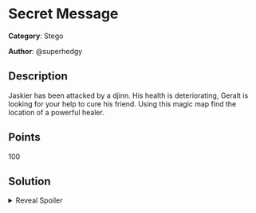# Secret Message
**Category**: Stego

**Author**: @superhedgy

## Description

Jaskier has been attacked by a djinn. His health is deteriorating, Geralt is looking for your help to cure his friend. Using this magic map find the location of a powerful healer.


## Points
100

## Solution
<details>
 <summary>Reveal Spoiler</summary>


`CCSC{I_just_want_some_damn_peace!!!}`

</details>

